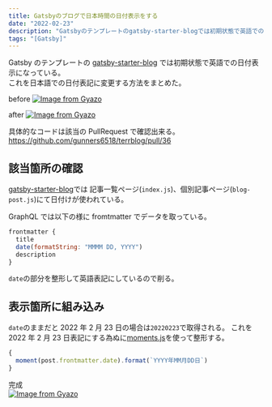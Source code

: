 ```yaml
---
title: Gatsbyのブログで日本時間の日付表示をする
date: "2022-02-23"
description: "Gatsbyのテンプレートのgatsby-starter-blogでは初期状態で英語での日付表示になっている。これを日本語での日付表記に変更する方法をまとめた。"
tags: "[Gatsby]"
---
```


Gatsby のテンプレートの [gatsby-starter-blog](gatsby-starter-blog) では初期状態で英語での日付表示になっている。  
これを日本語での日付表記に変更する方法をまとめた。

before
[![Image from Gyazo](https://i.gyazo.com/f504b6dc93c9f595a5cb25af62a3ae2a.png)](https://gyazo.com/f504b6dc93c9f595a5cb25af62a3ae2a)

after
[![Image from Gyazo](https://i.gyazo.com/4f3778e04df0dbb842a798ccadfb0131.png)](https://gyazo.com/4f3778e04df0dbb842a798ccadfb0131)

具体的なコードは該当の PullRequest で確認出来る。  
https://github.com/gunners6518/terrblog/pull/36

## 該当箇所の確認

[gatsby-starter-blog](gatsby-starter-blog)では 記事一覧ページ(`index.js`)、個別記事ページ(`blog-post.js`)にて日付けが使われている。

GraphQL では以下の様に fromtmatter でデータを取っている。

```js
frontmatter {
  title
  date(formatString: "MMMM DD, YYYY")
  description
}
```

`date`の部分を整形して英語表記にしているので削る。

## 表示箇所に組み込み

`date`のままだと 2022 年 2 月 23 日の場合は`20220223`で取得される。
これを 2022 年 2 月 23 日表記にする為ぬに[moments.js](https://momentjs.com/)を使って整形する。

```js
{
  moment(post.frontmatter.date).format(`YYYY年MM月DD日`)
}
```

完成  
[![Image from Gyazo](https://i.gyazo.com/4f3778e04df0dbb842a798ccadfb0131.png)](https://gyazo.com/4f3778e04df0dbb842a798ccadfb0131)
